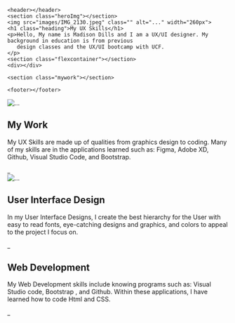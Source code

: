 <!DOCTYPE html>
<html>
<head>
<link rel="stylesheet" href="css/style.css"
</head>
<body>



</body>
</html>
  <body>

    <header></header>
    <section class="heroImg"></section>
    <img src="images/IMG_2130.jpeg" class="" alt="..." width="260px">
    <h1 class="heading">My UX Skills</h1>
    <p>Hello, My name is Madison Dills and I am a UX/UI designer. My background in education is from previous
       design classes and the UX/UI bootcamp with UCF.
    </p>
    <section class="flexcontainer"></section>
    <div></div>
    
    <section class="mywork"></section>
    
    <footer></footer>
  
  </body>
  </head>
  </html>
  <section class="mywork">
    <img src="images/Screen Shot 2021-05-06 at 10.59.59 AM.png" class="" alt="...">
  <h1 class="heading">My Work</h1>
  <p>
    My UX Skills are made up of qualities from graphics design to coding. Many of my skills are in the applications learned such as: Figma,
     Adobe XD, Github, Visual Studio Code, and Bootstrap.
  <div class="workgrid">_</div>
</section>
  
  <footer></footer>
</body>
</html>
<section class="mywork">
  <section class="heroImg"></section>
  <img src="images/Screen Shot 2021-05-12 at 1.00.29 PM.png" alt="...">
  <h1 class="heading">User Interface Design</h1>
  <p>In my User Interface Designs, I create the best hierarchy for the User with easy to read fonts, eye-catching 
    designs and graphics, and colors to appeal to the project I focus on.
  </p>
  <div class="workgrid">_</div>
</section>
<p></p>
<section class="mywork">
  <h1 class="heading">Web Development</h1>
  <p>My Web Development skills include knowing programs such as: Visual Studio code, Bootstrap , and Github. Within 
    these applications, I have learned how to code Html and CSS.
  </p>
  <div class="workgrid">_</div>
</section>


